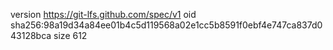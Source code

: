 version https://git-lfs.github.com/spec/v1
oid sha256:98a19d34a84ee01b4c5d119568a02e1cc5b8591f0ebf4e747ca837d043128bca
size 612
